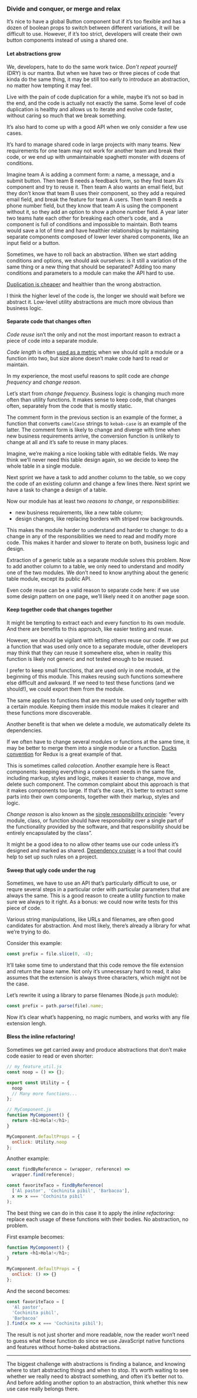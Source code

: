 <!-- textlint-disable -->

### Divide and conquer, or merge and relax

<!-- textlint-enable -->

It’s nice to have a global Button component but if it’s too flexible and has a dozen of boolean props to switch between different variations, it will be difficult to use. However, if it’s too strict, developers will create their own button components instead of using a shared one.

#### Let abstractions grow

We, developers, hate to do the same work twice. _Don’t repeat yourself_ (DRY) is our mantra. But when we have two or three pieces of code that kinda do the same thing, it may be still too early to introduce an abstraction, no matter how tempting it may feel.

Live with the pain of code duplication for a while, maybe it’s not so bad in the end, and the code is actually not exactly the same. Some level of code duplication is healthy and allows us to iterate and evolve code faster, without caring so much that we break something.

It’s also hard to come up with a good API when we only consider a few use cases.

It’s hard to manage shared code in large projects with many teams. New requirements for one team may not work for another team and break their code, or we end up with unmaintainable spaghetti monster with dozens of conditions.

Imagine team A is adding a comment form: a name, a message, and a submit button. Then team B needs a feedback form, so they find team A’s component and try to reuse it. Then team A also wants an email field, but they don’t know that team B uses their component, so they add a required email field, and break the feature for team A users. Then team B needs a phone number field, but they know that team A is using the component without it, so they add an option to show a phone number field. A year later two teams hate each other for breaking each other’s code, and a component is full of conditions and impossible to maintain. Both teams would save a lot of time and have healthier relationships by maintaining separate components composed of lower lever shared components, like an input field or a button.

Sometimes, we have to roll back an abstraction. When we start adding conditions and options, we should ask ourselves: is it still a variation of the same thing or a new thing that should be separated? Adding too many conditions and parameters to a module can make the API hard to use.

[Duplication is cheaper](https://www.sandimetz.com/blog/2016/1/20/the-wrong-abstraction) and healthier than the wrong abstraction.

I think the higher level of the code is, the longer we should wait before we abstract it. Low-level utility abstractions are much more obvious than business logic.

#### Separate code that changes often

_Code reuse_ isn’t the only and not the most important reason to extract a piece of code into a separate module.

_Code length_ is often [used as a metric](https://softwareengineering.stackexchange.com/questions/27798/what-should-be-the-maximum-length-of-a-function) when we should split a module or a function into two, but size alone doesn’t make code hard to read or maintain.

In my experience, the most useful reasons to split code are _change frequency_ and _change reason_.

Let’s start from _change frequency_. Business logic is changing much more often than utility functions. It makes sense to keep code, that changes often, separately from the code that is mostly static.

The comment form in the previous section is an example of the former, a function that converts `camelCase` strings to `kebab-case` is an example of the latter. The comment form is likely to change and diverge with time when new business requirements arrive, the conversion function is unlikely to change at all and it’s safe to reuse in many places.

Imagine, we’re making a nice looking table with editable fields. We may think we’ll never need this table design again, so we decide to keep the whole table in a single module.

Next sprint we have a task to add another column to the table, so we copy the code of an existing column and change a few lines there. Next sprint we have a task to change a design of a table.

Now our module has at least two _reasons to change_, or _responsibilities_:

- new business requirements, like a new table column;
- design changes, like replacing borders with striped row backgrounds.

This makes the module harder to understand and harder to change: to do a change in any of the responsibilities we need to read and modify more code. This makes it harder and slower to iterate on both, business logic and design.

Extraction of a generic table as a separate module solves this problem. Now to add another column to a table, we only need to understand and modify one of the two modules. We don’t need to know anything about the generic table module, except its public API.

Even code reuse can be a valid reason to separate code here: if we use some design pattern on one page, we’ll likely need it on another page soon.

#### Keep together code that changes together

It might be tempting to extract each and every function to its own module. And there are benefits to this approach, like easier testing and reuse.

However, we should be vigilant with letting others reuse our code. If we put a function that was used only once to a separate module, other developers may think that they can reuse it somewhere else, when in reality this function is likely not generic and not tested enough to be reused.

I prefer to keep small functions, that are used only in one module, at the beginning of this module. This makes reusing such functions somewhere else difficult and awkward. If we need to test these functions (and we should!), we could export them from the module.

The same applies to functions that are meant to be used only together with a certain module. Keeping them inside this module makes it clearer and these functions more discoverable.

Another benefit is that when we delete a module, we automatically delete its dependencies.

If we often have to change several modules or functions at the same time, it may be better to merge them into a single module or a function. [Ducks convention](https://github.com/erikras/ducks-modular-redux) for Redux is a great example of that.

This is sometimes called _colocation_. Another example here is React components: keeping everything a component needs in the same file, including markup, styles and logic, makes it easier to change, move and delete such component. The common complaint about this approach is that it makes components too large. If that’s the case, it’s better to extract some parts into their own components, together with their markup, styles and logic.

_Change reason_ is also known as the [single responsibility principle](https://en.wikipedia.org/wiki/Single_responsibility_principle): “every module, class, or function should have responsibility over a single part of the functionality provided by the software, and that responsibility should be entirely encapsulated by the class”.

It might be a good idea to no allow other teams use our code unless it’s designed and marked as shared. [Dependency cruiser](https://github.com/sverweij/dependency-cruiser) is a tool that could help to set up such rules on a project.

#### Sweep that ugly code under the rug

Sometimes, we have to use an API that’s particularly difficult to use, or requre several steps in a particular order with particular parameters that are always the same. This is a good reason to create a utility function to make sure we always to it right. As a bonus: we could now write tests for this piece of code.

Various string manipulations, like URLs and filenames, are often good candidates for abstraction. And most likely, there’s already a library for what we’re trying to do.

Consider this example:

<!-- const file = 'pizza.exe' -->

```js
const prefix = file.slice(0, -4);
```

<!-- expect(prefix).toEqual('pizza') -->

It’ll take some time to understand that this code remove the file extension and return the base name. Not only it’s unnecessary hard to read, it also assumes that the extension is always three characters, which might not be the case.

Let’s rewrite it using a library to parse filenames (Node.js `path` module):

<!-- const file = 'pizza.exe' -->

```js
const prefix = path.parse(file).name;
```

<!-- expect(prefix).toEqual('pizza') -->

Now it’s clear what’s happening, no magic numbers, and works with any file extension lengh.

#### Bless the inline refactoring!

Sometimes we get carried away and produce abstractions that don’t make code easier to read or even shorter:

```js
// my_feature_util.js
const noop = () => {};

export const Utility = {
  noop
  // Many more functions...
};

// MyComponent.js
function MyComponent() {
  return <h1>Hola!</h1>;
}

MyComponent.defaultProps = {
  onClick: Utility.noop
};
```

<!--
expect(Utility.noop()).toEqual(undefined)
expect(MyComponent.defaultProps.onClick()).toEqual(undefined)
-->

Another example:

```js
const findByReference = (wrapper, reference) =>
  wrapper.find(reference);

const favoriteTaco = findByReference(
  ['Al pastor', 'Cochinita pibil', 'Barbacoa'],
  x => x === 'Cochinita pibil'
);
```

<!-- expect(favoriteTaco).toEqual('Cochinita pibil') -->

The best thing we can do in this case it to apply the _inline refactoring_: replace each usage of these functions with their bodies. No abstraction, no problem.

First example becomes:

```js
function MyComponent() {
  return <h1>Hola!</h1>;
}

MyComponent.defaultProps = {
  onClick: () => {}
};
```

<!--
expect(MyComponent.defaultProps.onClick()).toEqual(undefined)
-->

And the second becomes:

```js
const favoriteTaco = [
  'Al pastor',
  'Cochinita pibil',
  'Barbacoa'
].find(x => x === 'Cochinita pibil');
```

<!-- expect(favoriteTaco).toEqual('Cochinita pibil') -->

The result is not just shorter and more readable, now the reader won’t need to guess what these function do since we use JavaScript native functions and features without home-baked abstractions.

---

The biggest challenge with abstractions is finding a balance, and knowing where to start abstracting things and when to stop. It’s worth waiting to see whether we really need to abstract something, and often it’s better not to. And before adding another option to an abstraction, think whether this new use case really belongs there.
